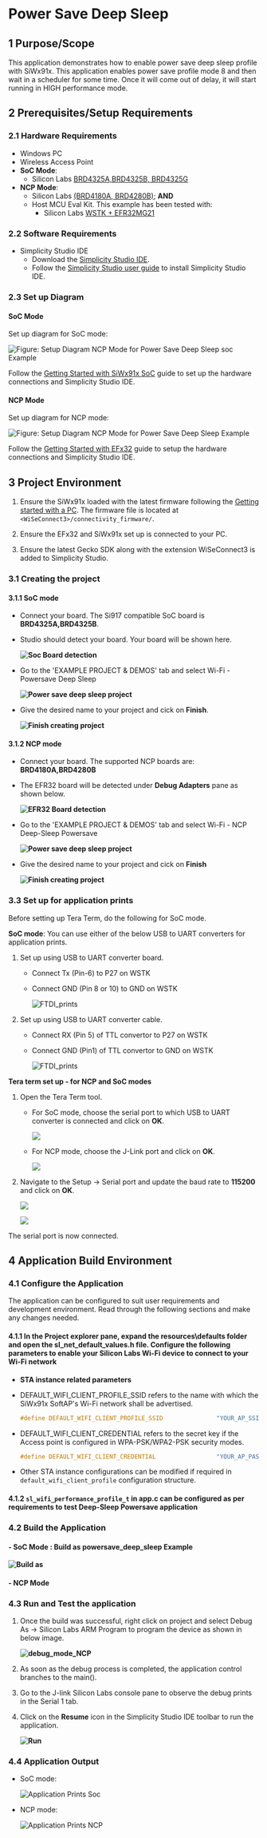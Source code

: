 # Power Save Deep Sleep

## 1 Purpose/Scope

This application demonstrates how to enable power save deep sleep profile with SiWx91x. This application enables power save profile mode 8 and then wait in a scheduler for some time. Once it will come out of delay, it will start running in HIGH performance mode.

## 2 Prerequisites/Setup Requirements

### 2.1 Hardware Requirements

- Windows PC
- Wireless Access Point
- **SoC Mode**: 
  - Silicon Labs [BRD4325A,BRD4325B, BRD4325G](https://www.silabs.com/)
- **NCP Mode**: 
  - Silicon Labs [(BRD4180A, BRD4280B)](https://www.silabs.com/); **AND**
  - Host MCU Eval Kit. This example has been tested with:
    - Silicon Labs [WSTK + EFR32MG21](https://www.silabs.com/development-tools/wireless/efr32xg21-bluetooth-starter-kit)

### 2.2 Software Requirements

- Simplicity Studio IDE 
  - Download the [Simplicity Studio IDE](https://www.silabs.com/developers/simplicity-studio).
  - Follow the [Simplicity Studio user guide](https://docs.silabs.com/simplicity-studio-5-users-guide/1.1.0/ss-5-users-guide-getting-started/install-ss-5-and-software#install-ssv5) to install Simplicity Studio IDE.

### 2.3 Set up Diagram

#### SoC Mode

Set up diagram for SoC mode:

![Figure: Setup Diagram NCP Mode for Power Save Deep Sleep soc Example](resources/readme/setup_soc.png)

Follow the [Getting Started with SiWx91x SoC](https://docs.silabs.com/) guide to set up the hardware connections and Simplicity Studio IDE.
  
#### NCP Mode

Set up diagram for NCP mode:

![Figure: Setup Diagram NCP Mode for Power Save Deep Sleep Example](resources/readme/setup_ncp.png)

Follow the [Getting Started with EFx32](https://docs.silabs.com/rs9116-wiseconnect/latest/wifibt-wc-getting-started-with-efx32/) guide to setup the hardware connections and Simplicity Studio IDE.

## 3 Project Environment

1. Ensure the SiWx91x loaded with the latest firmware following the [Getting started with a PC](https://docs.silabs.com/rs9116/latest/wiseconnect-getting-started). The firmware file is located at `<WiSeConnect3>/connectivity_firmware/`.

2. Ensure the EFx32 and SiWx91x set up is connected to your PC.

3. Ensure the latest Gecko SDK along with the extension WiSeConnect3 is added to Simplicity Studio.

### 3.1 Creating the project

#### 3.1.1 SoC mode

- Connect your board. The Si917 compatible SoC board is **BRD4325A,BRD4325B**.
- Studio should detect your board. Your board will be shown here.

  **![Soc Board detection](resources/readme/soc_board_detection.png)**

- Go to the 'EXAMPLE PROJECT & DEMOS' tab and select Wi-Fi - Powersave Deep Sleep

  **![Power save deep sleep project](resources/readme/powersave_deepsleep_example_soc.png)**

- Give the desired name to your project and cick on **Finish**.

  **![Finish creating project](resources/readme/create_project_soc.png)**

#### 3.1.2 NCP mode

- Connect your board. The supported NCP boards are: **BRD4180A,BRD4280B**
- The EFR32 board will be detected under **Debug Adapters** pane as shown below.

  **![EFR32 Board detection](resources/readme/efr32.png)**

- Go to the 'EXAMPLE PROJECT & DEMOS' tab and select Wi-Fi - NCP Deep-Sleep Powersave

  **![Power save deep sleep project](resources/readme/powersave_deepsleep_example.png)**

- Give the desired name to your project and cick on **Finish**

   **![Finish creating project](resources/readme/create_project.png)**

### 3.3 Set up for application prints

Before setting up Tera Term, do the following for SoC mode.

**SoC mode**: 
You can use either of the below USB to UART converters for application prints.

1. Set up using USB to UART converter board.

   - Connect Tx (Pin-6) to P27 on WSTK
   - Connect GND (Pin 8 or 10) to GND on WSTK

      ![FTDI_prints](resources/readme/usb_to_uart_1.png)

2. Set up using USB to UART converter cable.

   - Connect RX (Pin 5) of TTL convertor to P27 on WSTK
   - Connect GND (Pin1) of TTL convertor to GND on WSTK

      ![FTDI_prints](resources/readme/usb_to_uart_2.png)

**Tera term set up - for NCP and SoC modes**

1. Open the Tera Term tool. 
   - For SoC mode, choose the serial port to which USB to UART converter is connected and click on **OK**. 

     **![](resources/readme/port_selection_soc.png)**

   - For NCP mode, choose the J-Link port and click on **OK**.

     **![](resources/readme/port_selection.png)**

2. Navigate to the Setup → Serial port and update the baud rate to **115200** and click on **OK**.

    **![](resources/readme/serial_port_setup.png)**

    **![](resources/readme/serial_port.png)**

The serial port is now connected. 

## 4 Application Build Environment

### 4.1 Configure the Application

The application can be configured to suit user requirements and development environment. Read through the following sections and make any changes needed.

#### 4.1.1 In the Project explorer pane, expand the **resources\defaults** folder and open the **sl_net_default_values.h** file. Configure the following parameters to enable your Silicon Labs Wi-Fi device to connect to your Wi-Fi network

- **STA instance related parameters**

- DEFAULT_WIFI_CLIENT_PROFILE_SSID refers to the name with which the SiWx91x SoftAP's Wi-Fi network shall be advertised.

  ```c
  #define DEFAULT_WIFI_CLIENT_PROFILE_SSID               "YOUR_AP_SSID"      
  ```

- DEFAULT_WIFI_CLIENT_CREDENTIAL refers to the secret key if the Access point is configured in WPA-PSK/WPA2-PSK security modes.

  ```c 
  #define DEFAULT_WIFI_CLIENT_CREDENTIAL                 "YOUR_AP_PASSPHRASE" 
  ```

- Other STA instance configurations can be modified if required in `default_wifi_client_profile` configuration structure.

#### 4.1.2 `sl_wifi_performance_profile_t` in **app.c** can be configured as per requirements to test Deep-Sleep Powersave application

### 4.2 Build the Application

#### - SoC Mode : Build as powersave_deep_sleep Example

  **![Build as](resources/readme/build_powersave_deep_sleep.png)**

#### - NCP Mode

### 4.3 Run and Test the application

1. Once the build was successful, right click on project and select Debug As → Silicon Labs ARM Program to program the device as shown in below image.

    **![debug_mode_NCP](resources/readme/program_device.png)**

2. As soon as the debug process is completed, the application control branches to the main().

3. Go to the J-link Silicon Labs console pane to observe the debug prints in the Serial 1 tab.

4. Click on the **Resume** icon in the Simplicity Studio IDE toolbar to run the application.

    **![Run](resources/readme/run.png)**

### 4.4 Application Output

- SoC mode:

  ![Application Prints Soc](resources/readme/application_prints_soc.png)

- NCP mode:

  ![Application Prints NCP](resources/readme/application_prints_ncp.png)
